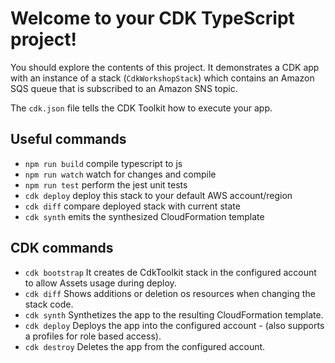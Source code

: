 # Welcome to your CDK TypeScript project!

You should explore the contents of this project. It demonstrates a CDK app with an instance of a stack (`CdkWorkshopStack`)
which contains an Amazon SQS queue that is subscribed to an Amazon SNS topic.

The `cdk.json` file tells the CDK Toolkit how to execute your app.

## Useful commands

- `npm run build` compile typescript to js
- `npm run watch` watch for changes and compile
- `npm run test` perform the jest unit tests
- `cdk deploy` deploy this stack to your default AWS account/region
- `cdk diff` compare deployed stack with current state
- `cdk synth` emits the synthesized CloudFormation template

## CDK commands

- `cdk bootstrap` It creates de CdkToolkit stack in the configured account to allow Assets usage during deploy.
- `cdk diff` Shows additions or deletion os resources when changing the stack code.
- `cdk synth` Synthetizes the app to the resulting CloudFormation template.
- `cdk deploy` Deploys the app into the configured account - (also supports a profiles for role based access).
- `cdk destroy` Deletes the app from the configured account.
